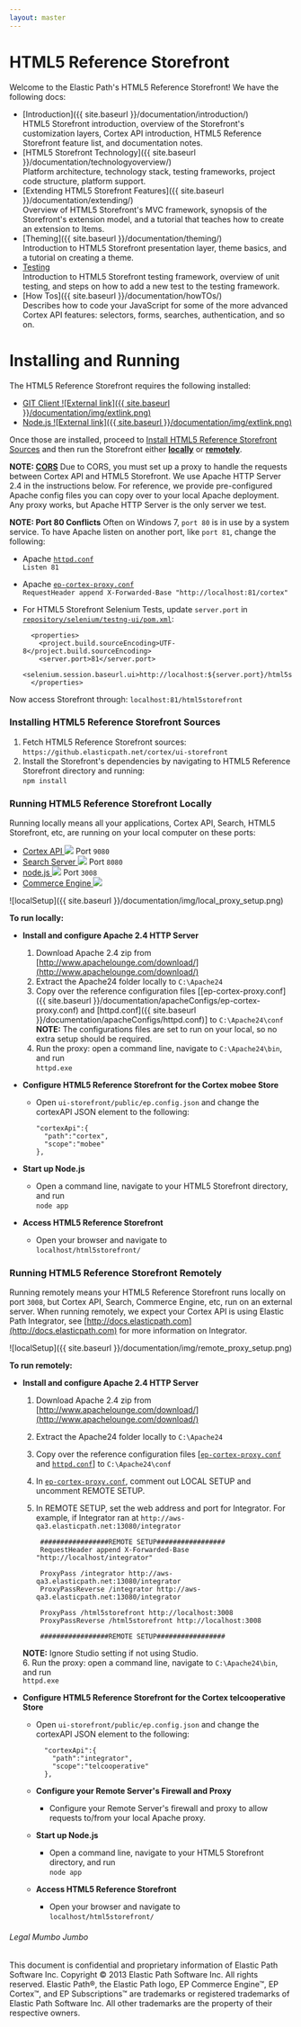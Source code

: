 ```yaml
---
layout: master
---
```

 HTML5 Reference Storefront
=============
Welcome to the Elastic Path's HTML5 Reference Storefront!
We have the following docs:

* [Introduction]({{ site.baseurl }}/documentation/introduction/)   
HTML5 Storefront introduction, overview of the Storefront's customization layers, Cortex API introduction, HTML5 Reference Storefront feature list, and documentation notes.
* [HTML5 Storefront Technology]({{ site.baseurl }}/documentation/technologyoverview/)   
Platform architecture, technology stack, testing frameworks, project code structure, platform support.
* [Extending HTML5 Storefront Features]({{ site.baseurl }}/documentation/extending/)   
Overview of HTML5 Storefront's MVC framework, synopsis of the Storefront's extension model, and a tutorial that teaches how to create an extension to Items.
* [Theming]({{ site.baseurl }}/documentation/theming/)   
Introduction to HTML5 Storefront presentation layer, theme basics, and a tutorial on creating a theme.
* [Testing]()   
Introduction to HTML5 Storefront testing framework, overview of unit testing, and steps on how to add a new test to the testing framework.
* [How Tos]({{ site.baseurl }}/documentation/howTOs/)   
Describes how to code your JavaScript for some of the more advanced Cortex API features: selectors, forms, searches, authentication, and so on.

Installing and Running
====================
The HTML5 Reference Storefront requires the following installed:

* <a href="http://git-scm.com/downloads" target="_blank">GIT Client ![External link]({{ site.baseurl }}/documentation/img/extlink.png)</a>
* <a href="http://nodejs.org/" target="_blank">Node.js ![External link]({{ site.baseurl }}/documentation/img/extlink.png)</a>

Once those are installed, proceed to [Install HTML5 Reference Storefront Sources](#installing-html5-reference-storefront-sources) and then run the Storefront either
**[locally](#running-html5-reference-storefront-locally)** or **[remotely](#running-html5-reference-storefront-remotely)**.

**NOTE: <a href="http://en.wikipedia.org/wiki/Cross-origin_resource_sharing">CORS</a>** Due to CORS, you must set up a proxy to handle the requests between Cortex API and HTML5 Storefront.
We use Apache HTTP Server 2.4 in the instructions below. For reference, we provide pre-configured Apache config files you can copy over to your local Apache deployment.
Any proxy works, but Apache HTTP Server is the only server we test.


**NOTE: Port 80 Conflicts** Often on Windows 7, `port 80` is in use by a system service. To have Apache listen on another port, like `port 81`, change the following:

* Apache <a href="documentation/apacheConfigs/httpd.conf"><code>httpd.conf</code></a>   
`Listen 81`   
* Apache <a href="documentation/apacheConfigs/ep-cortex-proxy.conf"><code>ep-cortex-proxy.conf</code></a>   
`RequestHeader append X-Forwarded-Base "http://localhost:81/cortex"`
* For HTML5 Storefront Selenium Tests, update `server.port` in <a href="https://github.elasticpath.net/cortex/selenium/blob/master/testng-ui/pom.xml"><code>repository/selenium/testng-ui/pom.xml</code></a>:

        <properties>   
          <project.build.sourceEncoding>UTF-8</project.build.sourceEncoding>
          <server.port>81</server.port>
          <selenium.session.baseurl.ui>http://localhost:${server.port}/html5storefront/</selenium.session.baseurl.ui>   
        </properties>

Now access Storefront through: `localhost:81/html5storefront`

### <a name="installing-html5-reference-storefront-sources"> </a> Installing HTML5 Reference Storefront Sources
1. Fetch HTML5 Reference Storefront sources:
`https://github.elasticpath.net/cortex/ui-storefront`
2. Install the Storefront's dependencies by navigating to HTML5 Reference Storefront directory and running:   
`npm install`

### <a name="running-html5-reference-storefront-locally"> </a>Running HTML5 Reference Storefront Locally
Running locally means all your applications, Cortex API, Search, HTML5 Storefront, etc, are running on your local computer on these ports:

<ul>
<li><a href="https://docs.elasticpath.com/display/EPCAPIDEV/Installation+and+Configuration+Guide" target="_blank">Cortex API <img src="{{ site.baseurl }}/documentation/img/extlink.png" /></a> Port <code>9080</code></li>
<li><a href="https://docs.elasticpath.com/display/EP680DEV/Installation+and+Configuration+Guide" target="_blank">Search Server <img src="{{ site.baseurl }}/documentation/img/extlink.png" /></a> Port <code>8080</code></li>
<li><a href="http://nodejs.org/" target="_blank">node.js <img src="{{ site.baseurl }}/documentation/img/extlink.png" /></a> Port <code>3008</code></li>
<li><a href="https://docs.elasticpath.com/display/EP680DEV/Installation+and+Configuration+Guide" target="_blank">Commerce Engine <img src="{{ site.baseurl }}/documentation/img/extlink.png" /></a></li>
</ul>

![localSetup]({{ site.baseurl }}/documentation/img/local_proxy_setup.png)

**To run locally:**

* **Install and configure Apache 2.4 HTTP Server**   
  1. Download Apache 2.4 zip from [http://www.apachelounge.com/download/](http://www.apachelounge.com/download/)   
  2. Extract the Apache24 folder locally to `C:\Apache24`   
  3. Copy over the reference configuration files \[[ep-cortex-proxy.conf]({{ site.baseurl }}/documentation/apacheConfigs/ep-cortex-proxy.conf) and [httpd.conf]({{ site.baseurl }}/documentation/apacheConfigs/httpd.conf)\] to `C:\Apache24\conf`
**NOTE:** The configurations files are set to run on your local, so no extra setup should be required.   
  4. Run the proxy: open a command line, navigate to `C:\Apache24\bin`, and run   
`httpd.exe`
* **Configure HTML5 Reference Storefront for the Cortex mobee Store**   

  * Open `ui-storefront/public/ep.config.json` and change the cortexAPI JSON element to the following:   

        "cortexApi":{   
          "path":"cortex",   
          "scope":"mobee"   
        },

* **Start up Node.js**   

  * Open a command line, navigate to your HTML5 Storefront directory, and run   
    `node app`   

* **Access HTML5 Reference Storefront**

  * Open your browser and navigate to   
    `localhost/html5storefront/`

### <a name="running-html5-reference-storefront-remotely"> </a>Running HTML5 Reference Storefront Remotely
Running remotely means your HTML5 Reference Storefront runs locally on port `3008`, but Cortex API, Search, Commerce Engine, etc, run on an external server.
When running remotely, we expect your Cortex API is using Elastic Path Integrator, see [http://docs.elasticpath.com](http://docs.elasticpath.com) for more information on Integrator.

![localSetup]({{ site.baseurl }}/documentation/img/remote_proxy_setup.png)

**To run remotely:**

* **Install and configure Apache 2.4 HTTP Server**
  1. Download Apache 2.4 zip from [http://www.apachelounge.com/download/](http://www.apachelounge.com/download/)
  2. Extract the Apache24 folder locally to `C:\Apache24`
  3. Copy over the reference configuration files \[<a href="{{ site.baseurl }}/documentation/apacheConfigs/ep-cortex-proxy.conf"><code>ep-cortex-proxy.conf</code></a> and <a href="{{ site.baseurl }}/documentation/apacheConfigs/httpd.conf"><code>httpd.conf</code></a>\] to `C:\Apache24\conf`  
  4. In <a href="{{ site.baseurl }}/documentation/apacheConfigs/ep-cortex-proxy.conf"><code>ep-cortex-proxy.conf</code></a>,
comment out LOCAL SETUP and uncomment REMOTE SETUP.
  5. In REMOTE SETUP, set the web address and port for Integrator. For example, if Integrator ran at `http://aws-qa3.elasticpath.net:13080/integrator`
       
          #################REMOTE SETUP#################   
          RequestHeader append X-Forwarded-Base "http://localhost/integrator"

          ProxyPass /integrator http://aws-qa3.elasticpath.net:13080/integrator
          ProxyPassReverse /integrator http://aws-qa3.elasticpath.net:13080/integrator

          ProxyPass /html5storefront http://localhost:3008
          ProxyPassReverse /html5storefront http://localhost:3008

          #################REMOTE SETUP#################   

    **NOTE:** Ignore Studio setting if not using Studio.   
  6. Run the proxy: open a command line, navigate to `C:\Apache24\bin`, and run   
    `httpd.exe`
* **Configure HTML5 Reference Storefront for the Cortex telcooperative Store**

  * Open `ui-storefront/public/ep.config.json` and change the cortexAPI JSON element to the following:

          "cortexApi":{
            "path":"integrator",
            "scope":"telcooperative"
          },    

  * **Configure your Remote Server's Firewall and Proxy**

    * Configure your Remote Server's firewall and proxy to allow requests to/from your local Apache proxy.

  * **Start up Node.js**

    * Open a command line, navigate to your HTML5 Storefront directory, and run   
    `node app`

  * **Access HTML5 Reference Storefront**

    * Open your browser and navigate to   
    `localhost/html5storefront/`


###### Legal Mumbo Jumbo
This document is confidential and proprietary information of Elastic Path Software Inc. Copyright © 2013 Elastic Path Software Inc. All rights reserved. Elastic Path®, the Elastic Path logo, EP Commerce Engine™, EP Cortex™, and EP Subscriptions™ are trademarks or registered trademarks of Elastic Path Software Inc. All other trademarks are the property of their respective owners.